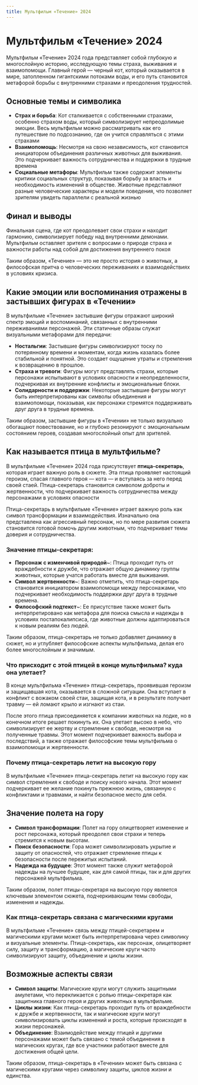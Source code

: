 ```yaml
---
title: Мультфильм «Течение» 2024
---
```

# Мультфильм «Течение» 2024

Мультфильм «Течение» 2024 года представляет собой глубокую и многослойную историю, исследующую темы страха, выживания и взаимопомощи. Главный герой — черный кот, который оказывается в мире, затопленном гигантскими потоками воды, и его путь становится метафорой борьбы с внутренними страхами и преодоления трудностей.

## Основные темы и символика
- **Страх и борьба**: Кот сталкивается с собственными страхами, особенно страхом воды, который символизирует непреодолимые эмоции. Весь мультфильм можно рассматривать как его путешествие по подсознанию, где он учится справляться с этими страхами
- **Взаимопомощь**: Несмотря на свою независимость, кот становится инициатором объединения различных животных для выживания. Это подчеркивает важность сотрудничества и поддержки в трудные времена
- **Социальные метафоры**: Мультфильм также содержит элементы критики социальных структур, показывая борьбу за власть и необходимость изменений в обществе. Животные представляют разные человеческие характеры и модели поведения, что позволяет зрителям увидеть параллели с реальной жизнью

## Финал и выводы
Финальная сцена, где кот преодолевает свои страхи и находит гармонию, символизирует победу над внутренними демонами. Мультфильм оставляет зрителя с вопросами о природе страха и важности работы над собой для достижения внутреннего покоя

Таким образом, «Течение» — это не просто история о животных, а философская притча о человеческих переживаниях и взаимодействиях в условиях кризиса.

## Какие эмоции или воспоминания отражены в застывших фигурах в «Течении»

В мультфильме «Течение» застывшие фигуры отражают широкий спектр эмоций и воспоминаний, связанных с внутренними переживаниями персонажей. Эти статичные образы служат визуальными метафорами для передачи:
- **Ностальгии**: Застывшие фигуры символизируют тоску по потерянному времени и моментам, когда жизнь казалась более стабильной и понятной. Это создает ощущение утраты и стремления к возвращению в прошлое.
- **Страха и тревоги**: Фигуры могут представлять страхи, которые персонажи испытывают в условиях опасности и неопределенности, подчеркивая их внутренние конфликты и эмоциональные блоки.
- **Солидарности и поддержки**: Некоторые застывшие фигуры могут быть интерпретированы как символы объединения и взаимопомощи, показывая, как персонажи стремятся поддерживать друг друга в трудные времена.

Таким образом, застывшие фигуры в «Течении» не только визуально обогащают повествование, но и глубоко резонируют с эмоциональным состоянием героев, создавая многослойный опыт для зрителей.

## Как называется птица в мультфильме?
В мультфильме «Течение» 2024 года присутствует **птица-секретарь**, которая играет важную роль в сюжете. Эта птица проявляет настоящий героизм, спасая главного героя — кота — и вступаясь за него перед своей стаей. Птица-секретарь становится символом доброты и жертвенности, что подчеркивает важность сотрудничества между персонажами в условиях опасности

Птица-секретарь в мультфильме «Течение» играет важную роль как символ трансформации и взаимодействия. Изначально она представлена как агрессивный персонаж, но по мере развития сюжета становится готовой помочь другим животным, что подчеркивает темы доверия и сотрудничества.

### Значение птицы-секретаря:
- **Персонаж с изменчивой природой**~: Птица проходит путь от враждебности к дружбе, что отражает общую динамику группы животных, которые учатся работать вместе для выживания.
- **Символ жертвенности**~: Важно отметить, что птица-секретарь становится инициатором взаимопомощи между персонажами, что подчеркивает необходимость поддержки друг друга в трудные времена.
- **Философский подтекст**~: Ее присутствие также может быть интерпретировано как метафора для поиска смысла и надежды в условиях постапокалипсиса, где животные должны адаптироваться к новым реалиям без людей.

Таким образом, птица-секретарь не только добавляет динамику в сюжет, но и углубляет философские аспекты мультфильма, делая его более многослойным и значимым.

### Что присходит с этой птицей в конце мультфильма? куда она улетает?

В конце мультфильма «Течение» птица-секретарь, проявившая героизм и защищавшая кота, оказывается в сложной ситуации. Она вступает в конфликт с вожаком своей стаи, защищая кота, и в результате получает травму — ей ломают крыло и изгнают из стаи.

После этого птица присоединяется к компании животных на лодке, но в конечном итоге решает покинуть их. Она улетает высоко в небо, что символизирует ее жертву и стремление к свободе, несмотря на полученные травмы. Этот момент подчеркивает важность выбора и последствий, а также отражает философские темы мультфильма о взаимопомощи и жертвенности.

### Почему птица-секретарь летит на высокую гору
В мультфильме «Течение» птица-секретарь летит на высокую гору как символ стремления к свободе и поиску нового начала. Этот момент подчеркивает ее желание покинуть прежнюю жизнь, связанную с конфликтами и травмами, и найти безопасное место для себя.
## Значение полета на гору

- **Символ трансформации**: Полет на гору олицетворяет изменение и рост персонажа, который преодолел свои страхи и теперь стремится к новым высотам.
- **Поиск безопасности**: Гора может символизировать укрытие и защиту от опасностей, что отражает стремление птицы к безопасности после пережитых испытаний.
- **Надежда на будущее**: Этот момент также служит метафорой надежды на лучшее будущее, как для самой птицы, так и для других персонажей мультфильма.

Таким образом, полет птицы-секретаря на высокую гору является ключевым элементом сюжета, подчеркивающим темы свободы, изменения и надежды.

### Как птица-секретарь связана с магическими кругами

В мультфильме «Течение» связь между птицей-секретарем и магическими кругами может быть интерпретирована через символику и визуальные элементы. Птица-секретарь, как персонаж, олицетворяет силу, защиту и трансформацию, а магические круги часто символизируют защиту, объединение и циклы жизни.
## Возможные аспекты связи

- **Символ защиты**: Магические круги могут служить защитными амулетами, что перекликается с ролью птицы-секретаря как защитника главного героя и других животных в мультфильме.
- **Циклы жизни**: Как птица-секретарь проходит путь от враждебности к дружбе и жертвенности, так и магические круги могут символизировать циклы изменений и роста, которые происходят в жизни персонажей.
- **Объединение**: Взаимодействие между птицей и другими персонажами может быть связано с темой объединения в магических кругах, где все участники работают вместе для достижения общей цели.

Таким образом, птица-секретарь в «Течении» может быть связана с магическими кругами через символику защиты, циклов жизни и единства.